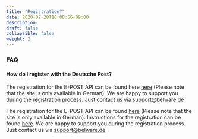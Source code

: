 ```yaml
---
title: "Registration?"
date: 2020-02-28T10:08:56+09:00
description: 
draft: false
collapsible: false
weight: 2
---
```

### FAQ

#### How do I register with the Deutsche Post?

The registration for the E-POST API can be found here [here](https://www.deutschepost.de/de/e/epost/geschaeftskunden/partner/business-api.html) (Please note that the site is only available in German). We are happy to support you during the registration process. Just contact us via support@belware.de

The registration for the E-POST API can be found [here](https://shop.deutschepost.de/shop/registration/registrationCollectData.jsp) (Please note that the site is only available in German). Instructions for the registration can be found [here](de-de/apps/e-post/first-steps/registration/). We are happy to support you during the registration process. Just contact us via support@belware.de